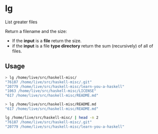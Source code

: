 # lg
List greater files

Return a filename and the size: 

* If the __input__ is a __file__ return the size. 
* if the __input__ is a file __type directory__ return the sum (recursively) of all of files.

## Usage

```bash
> lg /home/live/src/haskell-misc/
"76187 /home/live/src/haskell-misc/.git"
"20779 /home/live/src/haskell-misc/learn-you-a-haskell"
"1063 /home/live/src/haskell-misc/LICENSE"
"617 /home/live/src/haskell-misc/README.md"

> lg /home/live/src/haskell-misc/README.md
"617 /home/live/src/haskell-misc/README.md"

lg /home/live/src/haskell-misc/ | head -n 2
"76187 /home/live/src/haskell-misc/.git"
"20779 /home/live/src/haskell-misc/learn-you-a-haskell"
```
